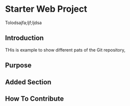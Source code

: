 # Starter Web Project

Tolodsajfa;ljf;ljdsa

## Introduction


THis is example to show different pats of the Git repository,

## Purpose

## Added Section

## How To Contribute
